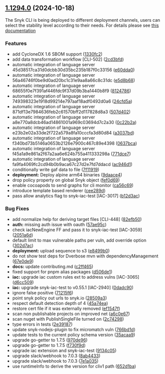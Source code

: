 ## [1.1294.0](https://github.com/snyk/snyk/compare/v1.1293.0...v1.1294.0) (2024-10-18)

The Snyk CLI is being deployed to different deployment channels, users can select the stability level according to their needs. For details please see [this documentation](https://docs.snyk.io/snyk-cli/releases-and-channels-for-the-snyk-cli)

### Features

* add CycloneDX 1.6 SBOM support ([1330fc2](https://github.com/snyk/snyk/commit/1330fc2442e48865ea2e1b27a94cf665ff4b0416))
* add data transformation workflow [CLI-502] ([2cd3bfd](https://github.com/snyk/snyk/commit/2cd3bfd298b423ea632906cdd9b24ee5eac1c6d3))
* automatic integration of language server 45d38517ca31d0dcbb30d35bc235b187f0c33156 ([e60dda0](https://github.com/snyk/snyk/commit/e60dda0c8c8d48a59a1260b221d5ac8bbc616093))
* automatic integration of language server 56a46746f0be9d0ad20bc1c31e9aa8a66c8c31dc ([e5d8b68](https://github.com/snyk/snyk/commit/e5d8b68901b5934d7331a97ac56216532e1ece22))
* automatic integration of language server 68655f0e7f391af446fdc9f37d09b3ba1440b8f9 ([8124786](https://github.com/snyk/snyk/commit/8124786235864fdd7c24111d1083ac7bf80fea9c))
* automatic integration of language server 749398323e1918d99214e797aaf18adf0492d0a6 ([24cfd5a](https://github.com/snyk/snyk/commit/24cfd5ad30186089114307328d04bbfc8d11dc6f))
* automatic integration of language server 871df13e7984636feb2c61570bff2d117828d8a3 ([507d402](https://github.com/snyk/snyk/commit/507d4023a3aaf78ee5340246946c43b9501b257e))
* automatic integration of language server a8e770a8dcb46ad14861001a969c03694d7c2a30 ([0c22b2a](https://github.com/snyk/snyk/commit/0c22b2aa5329d3e5ca00ff23b7ec7472432b89ca))
* automatic integration of language server e23b2e02a33de2f722a579a8fa10cccfa3d80d84 ([a3037bd](https://github.com/snyk/snyk/commit/a3037bd81389dbd7054b84ece9919ff87b9a44e9))
* automatic integration of language server f340bd73b5146a0653b2126e7900c467c89e4398 ([0637bca](https://github.com/snyk/snyk/commit/0637bca3a1440e73b2ed874217db605732b6dee6))
* automatic integration of language server f45a1a9e861a2f67a2aa6e624b755a411333298a ([771dce7](https://github.com/snyk/snyk/commit/771dce7ac5fc2daead08dba9187186bb81e4f687))
* automatic integration of language server fa9fa4069fc2cd94b0b9aca67c27d2e7fd7ddacd ([ac946d1](https://github.com/snyk/snyk/commit/ac946d1f521d1006bbec279377b190781675dbbb))
* conditionally write gaf data to file ([7f11919](https://github.com/snyk/snyk/commit/7f11919360cd01e97ede0467dd0f064134807157))
* **deployment:** Deploy alpine arm64 binaries ([9daace4](https://github.com/snyk/snyk/commit/9daace4aa1bdb5d5939d91a118709a5f78b64bb8))
* drop policy property on global Snyk object ([fef0d69](https://github.com/snyk/snyk/commit/fef0d69e7e67923b1b3d704ef79f8df696ef310e))
* enable cocoapods to send graphs for cli monitor ([ca56c69](https://github.com/snyk/snyk/commit/ca56c695e65f11b44b0c50f93b892a0e03aea97a))
* introduce template based renderer ([cee289d](https://github.com/snyk/snyk/commit/cee289ddc06979c092b87b3533d9e14ade132d30))
* pass allow analytics flag to snyk-iac-test [IAC-3017] ([b12d3ac](https://github.com/snyk/snyk/commit/b12d3acf99a318c3841977ba4a3277b32a8baa22))


### Bug Fixes

* add normalize help for deriving target files [CLI-448] ([82efb50](https://github.com/snyk/snyk/commit/82efb50280569b5a3f290fda347d18d6a67170ca))
* **auth:** missing auth issue with oauth ([57ae95c](https://github.com/snyk/snyk/commit/57ae95cf5e3fc3d4c744a782feae2def17e70493))
* check iacNewEngine FF and pass it to snyk-iac-test [IAC-3059] ([2051a6d](https://github.com/snyk/snyk/commit/2051a6d38071a304dbef97784cfeac20c7f56d09))
* default limit to max vulnerable paths per vuln, add override option ([302d7ac](https://github.com/snyk/snyk/commit/302d7ac5a396d85cc4c424421ef5b7cfa5f32297))
* **deployment:** upload sequence to s3 ([e8499b0](https://github.com/snyk/snyk/commit/e8499b041c4ca38b8bed86c704989df2c6408c32))
* do not show test deps for Dverbose mvn with dependencyManagement ([67e0de9](https://github.com/snyk/snyk/commit/67e0de94c13622c390aff4a5b34bba4791272577))
* **docs:** update contributing.md ([c2ff465](https://github.com/snyk/snyk/commit/c2ff465c34da80a2630099ca0c3653092d3ec3f9))
* fixed support for pnpm alias packages ([d506de1](https://github.com/snyk/snyk/commit/d506de1203483cf627680a7ad7aa30b1479ed76c))
* **iac:** upgrade iac custom rules ext to address vulns [IAC-3065] ([d6cc509](https://github.com/snyk/snyk/commit/d6cc509d919165efa7392b0f0ef532d8840f1207))
* **iac:** upgrade snyk-iac-test to v0.55.1 [IAC-2940] ([0dadc90](https://github.com/snyk/snyk/commit/0dadc901087b97040243bb8a65b4844df9096a3d))
* ignore false positive ([71215f6](https://github.com/snyk/snyk/commit/71215f68d35e07b17f93fbe22a93eea36ec2b925))
* point snyk policy out urls to snyk.io ([28509a3](https://github.com/snyk/snyk/commit/28509a303e5d2b783799291e8db4afd159cd7533))
* respect default detection depth of 4 ([45a74ea](https://github.com/snyk/snyk/commit/45a74eaf68404a2c046fe11d73682a8b5750368f))
* restore cert file if it was externally removed ([ef1547f](https://github.com/snyk/snyk/commit/ef1547fde9fa0e53897bbb8c51fa1cf3b02d78b8))
* scan non publishable projects on improved net ([a6c0e67](https://github.com/snyk/snyk/commit/a6c0e671937a662c0f3b4bfa4eae4c232511f7e8))
* scan nuget with PublishSingleFile turned on ([2c74298](https://github.com/snyk/snyk/commit/2c74298094b627ec2d5df6b57f5aa49f67d4c132))
* type errors in tests ([2e39187](https://github.com/snyk/snyk/commit/2e39187881daebaf0458fde772141ce9848c6762))
* update snyk-nodejs-plugin to fix micromatch vuln ([766bd1d](https://github.com/snyk/snyk/commit/766bd1d53c8dd5300b4d950a9056d54a50fb1c3b))
* update tests to the current policy schema version ([35acaa9](https://github.com/snyk/snyk/commit/35acaa97fce3bd2627f8246d02ae3b79984fd2bd))
* upgrade go-getter to 1.7.5 ([970de96](https://github.com/snyk/snyk/commit/970de96595a931f4362c9c95fe2ce901c4c63b55))
* upgrade go-getter to 1.7.5 ([f730f9d](https://github.com/snyk/snyk/commit/f730f9d8893f13bf896e39d908d6b6d3662b3a42))
* upgrade iac extension and snyk-iac-test ([9134c05](https://github.com/snyk/snyk/commit/9134c05d3f060daaa4294f47b7d2831bef894e07))
* upgrade slack/webhook to 7.0.3 ([8ab4433](https://github.com/snyk/snyk/commit/8ab4433d2b9e037cd181270f62d3295a9c6b9086))
* upgrade slack/webhook to 7.0.3 ([7e1a035](https://github.com/snyk/snyk/commit/7e1a03539f6e8c8a4b6fd500e9b5ac0c5449d079))
* use runtimeInfo to derive the version for cliv1 path ([652d1ba](https://github.com/snyk/snyk/commit/652d1ba0b4e59aa5e2bf16bf95f31898fc6068b0))

